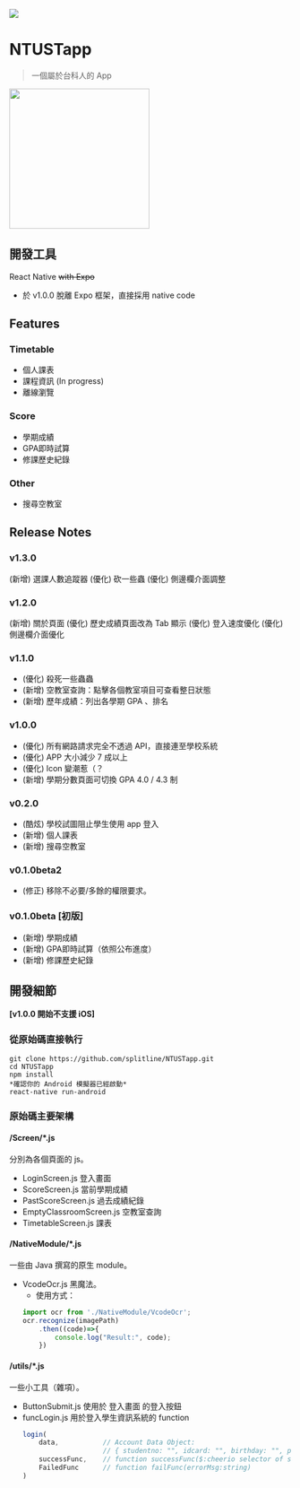 ![](https://raw.githubusercontent.com/splitline/NTUSTapp/master/banner.png)

# NTUSTapp

> 一個屬於台科人的 App

<p>
    <a href="https://play.google.com/store/apps/details?id=com.splitline.ntustapp">
        <img src="http://rawgit.com/splitline/NTUSTapp/master/play-store.svg" width="250">
    </a>
</p>

## 開發工具
React Native ~~with Expo~~
- 於 v1.0.0 脫離 Expo 框架，直接採用 native code

## Features
### Timetable
- 個人課表
- 課程資訊 (In progress)
- 離線瀏覽

### Score
- 學期成績
- GPA即時試算
- 修課歷史紀錄

### Other
- 搜尋空教室

## Release Notes

### v1.3.0
(新增) 選課人數追蹤器
(優化) 砍一些蟲
(優化) 側邊欄介面調整

### v1.2.0
(新增) 關於頁面
(優化) 歷史成績頁面改為 Tab 顯示
(優化) 登入速度優化
(優化) 側邊欄介面優化

### v1.1.0
- (優化) 殺死一些蟲蟲
- (新增) 空教室查詢：點擊各個教室項目可查看整日狀態
- (新增) 歷年成績：列出各學期 GPA 、排名

### v1.0.0
- (優化) 所有網路請求完全不透過 API，直接連至學校系統
- (優化) APP 大小減少 7 成以上
- (優化) Icon 變潮惹（？
- (新增) 學期分數頁面可切換 GPA 4.0 / 4.3 制

### v0.2.0
- (酷炫) 學校試圖阻止學生使用 app 登入
- (新增) 個人課表
- (新增) 搜尋空教室

### v0.1.0beta2
- (修正) 移除不必要/多餘的權限要求。

### v0.1.0beta [初版]
- (新增) 學期成績
- (新增) GPA即時試算（依照公布進度）
- (新增) 修課歷史紀錄

## 開發細節
**[v1.0.0 開始不支援 iOS]**
### 從原始碼直接執行
```
git clone https://github.com/splitline/NTUSTapp.git
cd NTUSTapp
npm install
*確認你的 Android 模擬器已經啟動*
react-native run-android
```
### 原始碼主要架構

#### /Screen/*.js
分別為各個頁面的 js。

- LoginScreen.js             登入畫面
- ScoreScreen.js             當前學期成績
- PastScoreScreen.js         過去成績紀錄
- EmptyClassroomScreen.js    空教室查詢
- TimetableScreen.js         課表


#### /NativeModule/*.js
一些由 Java 撰寫的原生 module。

- VcodeOcr.js    黑魔法。
    - 使用方式：
    ```javascript
    import ocr from './NativeModule/VcodeOcr';
    ocr.recognize(imagePath)
        .then((code)=>{
            console.log("Result:", code);
        })
    ```

#### /utils/*.js
一些小工具（雜項）。
- ButtonSubmit.js 使用於 登入畫面 的登入按鈕
- funcLogin.js 用於登入學生資訊系統的 function
    ```javascript
    login(
        data,           // Account Data Object:
                        // { studentno: "", idcard: "", birthday: "", password: "" }
        successFunc,    // function successFunc($:cheerio selector of stu_menu, __VIEWSTATE of stu_menu:string)
        FailedFunc      // function failFunc(errorMsg:string)
    )
    ```
    
